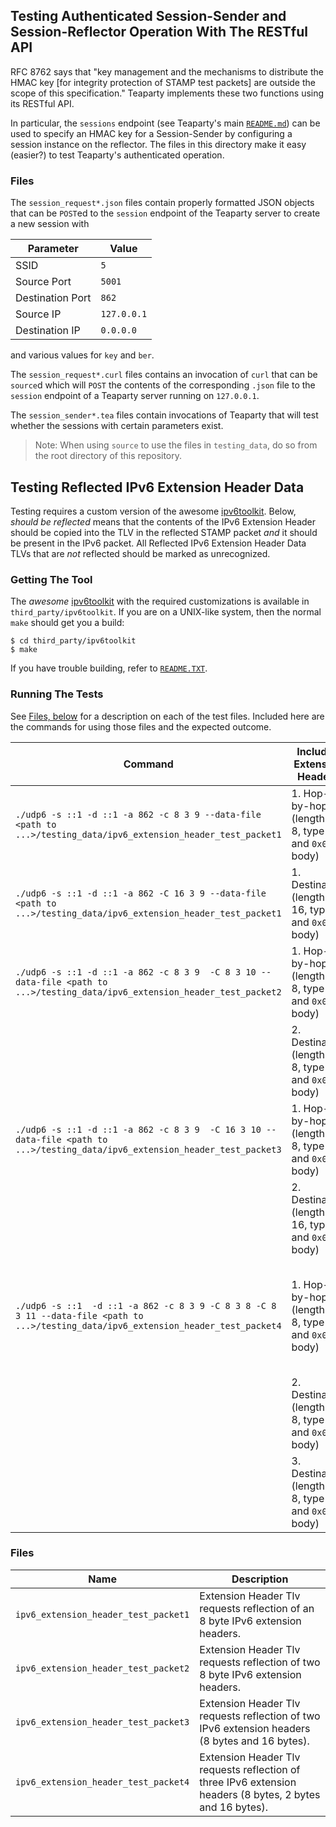 ## Testing Authenticated Session-Sender and Session-Reflector Operation With The RESTful API

RFC 8762 says that "key management and the mechanisms to distribute the HMAC key
[for integrity protection of STAMP test packets] are outside the scope of this specification." Teaparty
implements these two functions using its RESTful API.

In particular, the `sessions` endpoint (see Teaparty's main [`README.md`](../README.md)) can be used
to specify an HMAC key for a Session-Sender by configuring a session instance on the reflector. The files
in this directory make it easy (easier?) to test Teaparty's authenticated operation.

### Files

The `session_request*.json` files contain properly formatted JSON objects that can be `POST`ed to the `session` endpoint
of the Teaparty server to create a new session with 

| Parameter | Value |
| -- | -- |
| SSID | `5` |
| Source Port | `5001` |
| Destination Port | `862` |
| Source IP | `127.0.0.1` |
| Destination IP | `0.0.0.0` |

and various values for `key` and `ber`.

The `session_request*.curl` files contains an invocation of `curl` that can be `source`d which will `POST`
the contents of the corresponding `.json` file to the `session` endpoint of a Teaparty server running
on `127.0.0.1`.

The `session_sender*.tea` files contain invocations of Teaparty that will test whether the sessions with certain parameters exist.

> Note: When using `source` to use the files in `testing_data`, do so from the root directory of this repository.

## Testing Reflected IPv6 Extension Header Data

Testing requires a custom version of the awesome [ipv6toolkit](https://github.com/fgont/ipv6toolkit). Below, _should be reflected_ means that the contents of the IPv6 Extension Header should be copied into the TLV in the reflected STAMP packet _and_ it should be present in the IPv6 packet. All Reflected IPv6 Extension Header Data TLVs that are _not_ reflected should be marked as unrecognized.

### Getting The Tool

The _awesome_ [ipv6toolkit](https://github.com/fgont/ipv6toolkit) with the required customizations is available in `third_party/ipv6toolkit`. If you are on a UNIX-like system, then the normal `make` should get you a build:

```console
$ cd third_party/ipv6toolkit
$ make
```

If you have trouble building, refer to [`README.TXT`](../third_party/ipv6toolkit/README.TXT).

### Running The Tests

See [Files, below](#files-1) for a description on each of the test files. Included here are the commands for using those files and the expected outcome.

| Command | Included Extension Headers | Expected Result |
| -- | -- | -- |
| `./udp6 -s ::1 -d ::1 -a 862 -c 8 3 9 --data-file <path to ...>/testing_data/ipv6_extension_header_test_packet1` | 1. Hop-by-hop (length of 8, type 3 and `0x09` body)  | Extension headers (1) should be reflected |
| `./udp6 -s ::1 -d ::1 -a 862 -C 16 3 9 --data-file <path to ...>/testing_data/ipv6_extension_header_test_packet1` | 1. Destination (length of 16, type 3 and `0x09` body)  | Extension headers (1) should not be reflected (mismatched length) |
| `./udp6 -s ::1 -d ::1 -a 862 -c 8 3 9  -C 8 3 10 --data-file <path to ...>/testing_data/ipv6_extension_header_test_packet2` | 1. Hop-by-hop (length of 8, type 3 and `0x09` body)  | Extension headers (1) and (2) should be reflected |
| | 2. Destination (length of 8, type 3 and `0x0a` body)  | |
| `./udp6 -s ::1 -d ::1 -a 862 -c 8 3 9  -C 16 3 10 --data-file <path to ...>/testing_data/ipv6_extension_header_test_packet3` | 1. Hop-by-hop (length of 8, type 3 and `0x09` body)  | Extension headers (1) and (2) should be reflected |
| | 2. Destination (length of 16, type 3 and `0x0a` body)  | |
| `./udp6 -s ::1  -d ::1 -a 862 -c 8 3 9 -C 8 3 8 -C 8 3 11 --data-file <path to ...>/testing_data/ipv6_extension_header_test_packet4` | 1. Hop-by-hop (length of 8, type 3 and `0x09` body)  | Extension headers (1) and (3) should be reflected; (2) should be unrecognized (mismatched length) |
| | 2. Destination (length of 8, type 3 and `0x08` body)  | |
| | 3. Destination (length of 8, type 3 and `0x0b` body)  | |

### Files
| Name | Description |
| -- | -- |
| `ipv6_extension_header_test_packet1` | Extension Header Tlv requests reflection of an 8 byte IPv6 extension headers. |
| `ipv6_extension_header_test_packet2` | Extension Header Tlv requests reflection of two 8 byte IPv6 extension headers. |
| `ipv6_extension_header_test_packet3` | Extension Header Tlv requests reflection of two IPv6 extension headers (8 bytes and 16 bytes). |
| `ipv6_extension_header_test_packet4` | Extension Header Tlv requests reflection of three IPv6 extension headers (8 bytes, 2 bytes and 16 bytes). |
